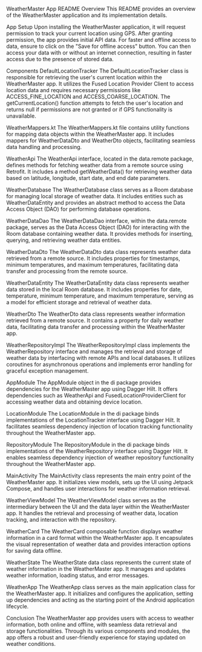 
WeatherMaster App README
Overview
This README provides an overview of the WeatherMaster application and its implementation details.

App Setup
Upon installing the WeatherMaster application, it will request permission to track your current location using GPS. After granting permission, the app provides initial API data. For faster and offline access to data, ensure to click on the "Save for offline access" button. You can then access your data with or without an internet connection, resulting in faster access due to the presence of stored data.

Components
DefaultLocationTracker
The DefaultLocationTracker class is responsible for retrieving the user's current location within the WeatherMaster app. It utilizes the Fused Location Provider Client to access location data and requires necessary permissions like ACCESS_FINE_LOCATION and ACCESS_COARSE_LOCATION. The getCurrentLocation() function attempts to fetch the user's location and returns null if permissions are not granted or if GPS functionality is unavailable.

WeatherMappers.kt
The WeatherMappers.kt file contains utility functions for mapping data objects within the WeatherMaster app. It includes mappers for WeatherDataDto and WeatherDto objects, facilitating seamless data handling and processing.

WeatherApi
The WeatherApi interface, located in the data.remote package, defines methods for fetching weather data from a remote source using Retrofit. It includes a method getWeatherData() for retrieving weather data based on latitude, longitude, start date, and end date parameters.

WeatherDatabase
The WeatherDatabase class serves as a Room database for managing local storage of weather data. It includes entities such as WeatherDataEntity and provides an abstract method to access the Data Access Object (DAO) for performing database operations.

WeatherDataDao
The WeatherDataDao interface, within the data.remote package, serves as the Data Access Object (DAO) for interacting with the Room database containing weather data. It provides methods for inserting, querying, and retrieving weather data entities.

WeatherDataDto
The WeatherDataDto data class represents weather data retrieved from a remote source. It includes properties for timestamps, minimum temperatures, and maximum temperatures, facilitating data transfer and processing from the remote source.

WeatherDataEntity
The WeatherDataEntity data class represents weather data stored in the local Room database. It includes properties for date, temperature, minimum temperature, and maximum temperature, serving as a model for efficient storage and retrieval of weather data.

WeatherDto
The WeatherDto data class represents weather information retrieved from a remote source. It contains a property for daily weather data, facilitating data transfer and processing within the WeatherMaster app.

WeatherRepositoryImpl
The WeatherRepositoryImpl class implements the WeatherRepository interface and manages the retrieval and storage of weather data by interfacing with remote APIs and local databases. It utilizes coroutines for asynchronous operations and implements error handling for graceful exception management.

AppModule
The AppModule object in the di package provides dependencies for the WeatherMaster app using Dagger Hilt. It offers dependencies such as WeatherApi and FusedLocationProviderClient for accessing weather data and obtaining device location.

LocationModule
The LocationModule in the di package binds implementations of the LocationTracker interface using Dagger Hilt. It facilitates seamless dependency injection of location tracking functionality throughout the WeatherMaster app.

RepositoryModule
The RepositoryModule in the di package binds implementations of the WeatherRepository interface using Dagger Hilt. It enables seamless dependency injection of weather repository functionality throughout the WeatherMaster app.

MainActivity
The MainActivity class represents the main entry point of the WeatherMaster app. It initializes view models, sets up the UI using Jetpack Compose, and handles user interactions for weather information retrieval.

WeatherViewModel
The WeatherViewModel class serves as the intermediary between the UI and the data layer within the WeatherMaster app. It handles the retrieval and processing of weather data, location tracking, and interaction with the repository.

WeatherCard
The WeatherCard composable function displays weather information in a card format within the WeatherMaster app. It encapsulates the visual representation of weather data and provides interaction options for saving data offline.

WeatherState
The WeatherState data class represents the current state of weather information in the WeatherMaster app. It manages and updates weather information, loading status, and error messages.

WeatherApp
The WeatherApp class serves as the main application class for the WeatherMaster app. It initializes and configures the application, setting up dependencies and acting as the starting point of the Android application lifecycle.

Conclusion
The WeatherMaster app provides users with access to weather information, both online and offline, with seamless data retrieval and storage functionalities. Through its various components and modules, the app offers a robust and user-friendly experience for staying updated on weather conditions.






